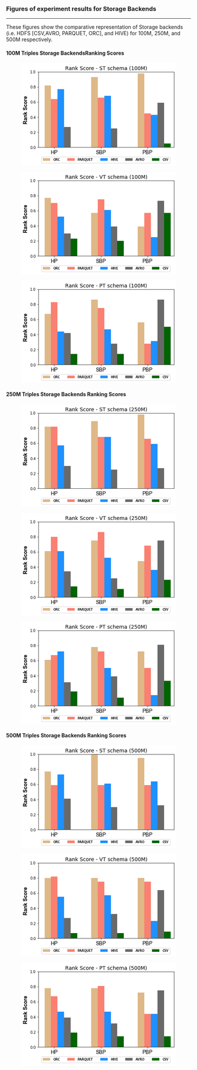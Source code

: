 ### Figures of experiment results for Storage Backends
---

These figures show the comparative representation of Storage backends (i.e. HDFS [CSV,AVRO, PARQUET, ORC], and HIVE) for 100M, 250M, and 500M respectively.

#### 100M Triples Storage BackendsRanking Scores


<p align="center"> <img src="figures/DistributedExperiments/storageRankingScores/100M/StorageFormats_100M_ST.png" alt="spark" ></p>
<p align="center"> <img src="figures/DistributedExperiments/storageRankingScores/100M/StorageFormats_100M_VT.png" alt="spark" ></p>
<p align="center"> <img src="figures/DistributedExperiments/storageRankingScores/100M/StorageFormats_100M_PT.png" alt="spark" ></p>


#### 250M Triples Storage Backends Ranking Scores


<p align="center"> <img src="figures/DistributedExperiments/storageRankingScores/250M/StorageFormats_250M_ST.png" alt="spark" ></p>
<p align="center"> <img src="figures/DistributedExperiments/storageRankingScores/250M/StorageFormats_250M_VT.png" alt="spark" ></p>
<p align="center"> <img src="figures/DistributedExperiments/storageRankingScores/250M/StorageFormats_250M_PT.png" alt="spark" ></p>

 

#### 500M Triples Storage Backends Ranking Scores


<p align="center"> <img src="figures/DistributedExperiments/storageRankingScores/500M/StorageFormats_500M_ST.png" alt="spark" ></p>
<p align="center"> <img src="figures/DistributedExperiments/storageRankingScores/500M/StorageFormats_500M_VT.png" alt="spark" ></p>
<p align="center"> <img src="figures/DistributedExperiments/storageRankingScores/500M/StorageFormats_500M_PT.png" alt="spark" ></p>

 

